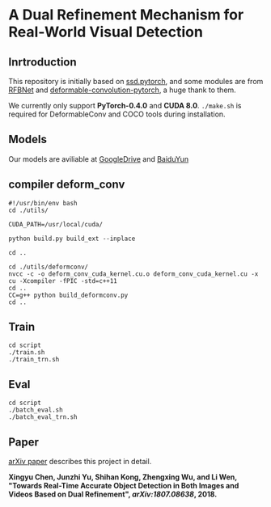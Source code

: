 # A Dual Refinement Mechanism for Real-World Visual Detection

## Inrtroduction
This repository is initially based on [ssd.pytorch](https://github.com/amdegroot/ssd.pytorch), and some modules are from [RFBNet](https://github.com/ruinmessi/RFBNet) and [deformable-convolution-pytorch](https://github.com/1zb/deformable-convolution-pytorch), a huge thank to them.

We currently only support **PyTorch-0.4.0** and **CUDA 8.0**. `./make.sh` is required for DeformableConv and COCO tools during installation.

## Models
Our models are aviliable at [GoogleDrive](https://drive.google.com/drive/folders/1_lgcOEOfdaiRCZrBIasYNGRjmH8YCFKF?usp=sharing) and [BaiduYun](https://pan.baidu.com/s/1I1FHecvQr8oVXe4kqvDxow)

## compiler deform_conv
```
#!/usr/bin/env bash
cd ./utils/

CUDA_PATH=/usr/local/cuda/

python build.py build_ext --inplace

cd ..

cd ./utils/deformconv/
nvcc -c -o deform_conv_cuda_kernel.cu.o deform_conv_cuda_kernel.cu -x cu -Xcompiler -fPIC -std=c++11
cd ..
CC=g++ python build_deformconv.py
cd ..
```

## Train
```
cd script
./train.sh
./train_trn.sh
```

## Eval
```
cd script
./batch_eval.sh
./batch_eval_trn.sh
```

## Paper

[arXiv paper](https://arxiv.org/abs/1807.08638) describes this project in detail.

**Xingyu Chen, Junzhi Yu, Shihan Kong, Zhengxing Wu, and Li Wen, "Towards Real-Time Accurate Object Detection in Both Images and Videos Based on Dual Refinement", *arXiv:1807.08638*, 2018.**
